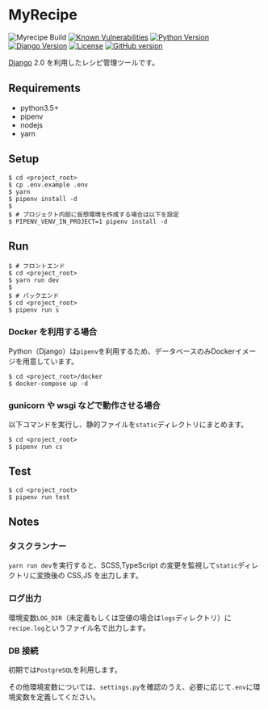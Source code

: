 # MyRecipe

![Myrecipe Build](https://github.com/gotoeveryone/myrecipe/workflows/Myrecipe%20Build/badge.svg)
[![Known Vulnerabilities](https://snyk.io/test/github/gotoeveryone/myrecipe/badge.svg)](https://snyk.io/test/github/gotoeveryone/myrecipe)
[![Python Version](https://img.shields.io/badge/python-3.5%20|%203.6%20|%203.7-0366d6.svg)](https://www.python.org/)
[![Django Version](https://img.shields.io/badge/django-2.0-0366d6.svg)](https://docs.djangoproject.com/ja/2.0/)
[![License](https://img.shields.io/badge/License-BSD%203--Clause-blue.svg)](https://github.com/gotoeveryone/myrecipe/blob/master/LICENSE)
[![GitHub version](https://badge.fury.io/gh/gotoeveryone%2Fmyrecipe.svg)](https://badge.fury.io/gh/gotoeveryone%2Fmyrecipe)

[Django](https://github.com/django/django) 2.0 を利用したレシピ管理ツールです。

## Requirements

*   python3.5+
*   pipenv
*   nodejs
*   yarn

## Setup

```console
$ cd <project_root>
$ cp .env.example .env
$ yarn
$ pipenv install -d
$
$ # プロジェクト内部に仮想環境を作成する場合は以下を設定
$ PIPENV_VENV_IN_PROJECT=1 pipenv install -d
```

## Run

```
$ # フロントエンド
$ cd <project_root>
$ yarn run dev
$
$ # バックエンド
$ cd <project_root>
$ pipenv run s
```

### Docker を利用する場合

Python（Django）は`pipenv`を利用するため、データベースのみDockerイメージを用意しています。

```
$ cd <project_root>/docker
$ docker-compose up -d
```

### gunicorn や wsgi などで動作させる場合

以下コマンドを実行し、静的ファイルを`static`ディレクトリにまとめます。

```
$ cd <project_root>
$ pipenv run cs
```

## Test

```
$ cd <project_root>
$ pipenv run test
```

## Notes

### タスクランナー

`yarn run dev`を実行すると、SCSS,TypeScript の変更を監視して`static`ディレクトリに変換後の CSS,JS を出力します。

### ログ出力

環境変数`LOG_DIR`（未定義もしくは空値の場合は`logs`ディレクトリ）に`recipe.log`というファイル名で出力します。

### DB 接続

初期では`PostgreSQL`を利用します。

その他環境変数については、`settings.py`を確認のうえ、必要に応じて`.env`に環境変数を定義してください。
